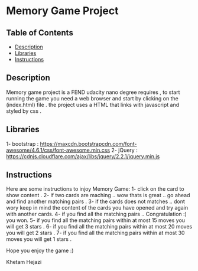 # Memory Game Project

## Table of Contents

* [Description](#description)
* [Libraries](#Libraries)
* [Instructions](#instructions)


## Description
Memory game project is a FEND udacity nano degree requires , to start running the game you need a web browser and start by clicking on the (index.html) file .
the project uses a HTML that links with javascript and styled by css .


## Libraries
1- bootstrap : https://maxcdn.bootstrapcdn.com/font-awesome/4.6.1/css/font-awesome.min.css
2- jQuery : https://cdnjs.cloudflare.com/ajax/libs/jquery/2.2.1/jquery.min.js



## Instructions

Here are some instructions to injoy Memory Game:
1- click on the card to show content .
2- if two cards are maching .. wow thats is great .. go ahead and find another matching pairs .
3- if the cards does not matches .. dont wory keep in mind the content of the cards you have opened and try again with another cards. 
4- if you find all the matching pairs .. Congratulation :) you won.
5- if you find all the matching pairs within at most 15 moves you will get 3 stars .
6- if you find all the matching pairs within at most 20 moves you will get 2 stars .
7- if you find all the matching pairs within at most 30 moves you will get 1 stars .


 Hope you enjoy the game :) 
 
 Khetam Hejazi 